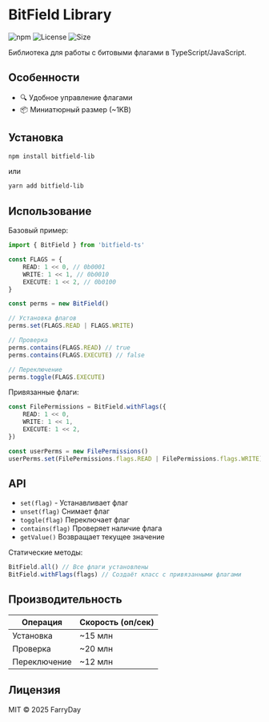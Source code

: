 # BitField Library

![npm](https://img.shields.io/npm/v/bitfields-lib)
![License](https://img.shields.io/npm/l/bitfields-lib)
![Size](https://img.shields.io/bundlephobia/min/bitfields-lib)

Библиотека для работы с битовыми флагами в TypeScript/JavaScript.

## Особенности

- 🔍 Удобное управление флагами
- 📦 Миниатюрный размер (~1KB)

## Установка

```bash
npm install bitfield-lib
```

или

```bash
yarn add bitfield-lib
```

## Использование

Базовый пример:

```typescript
import { BitField } from 'bitfield-ts'

const FLAGS = {
	READ: 1 << 0, // 0b0001
	WRITE: 1 << 1, // 0b0010
	EXECUTE: 1 << 2, // 0b0100
}

const perms = new BitField()

// Установка флагов
perms.set(FLAGS.READ | FLAGS.WRITE)

// Проверка
perms.contains(FLAGS.READ) // true
perms.contains(FLAGS.EXECUTE) // false

// Переключение
perms.toggle(FLAGS.EXECUTE)
```

Привязанные флаги:

```typescript
const FilePermissions = BitField.withFlags({
	READ: 1 << 0,
	WRITE: 1 << 1,
	EXECUTE: 1 << 2,
})

const userPerms = new FilePermissions()
userPerms.set(FilePermissions.flags.READ | FilePermissions.flags.WRITE)
```

## API

- `set(flag)` - Устанавливает флаг
- `unset(flag)` Снимает флаг
- `toggle(flag)` Переключает флаг
- `contains(flag)` Проверяет наличие флага
- `getValue()` Возвращает текущее значение

Статические методы:

```typescript
BitField.all() // Все флаги установлены
BitField.withFlags(flags) // Создаёт класс с привязанными флагами
```

## Производительность

| Операция     | Скорость (оп/сек) |
| ------------ | ----------------- |
| Установка    | ~15 млн           |
| Проверка     | ~20 млн           |
| Переключение | ~12 млн           |

## Лицензия

MIT © 2025 FarryDay
